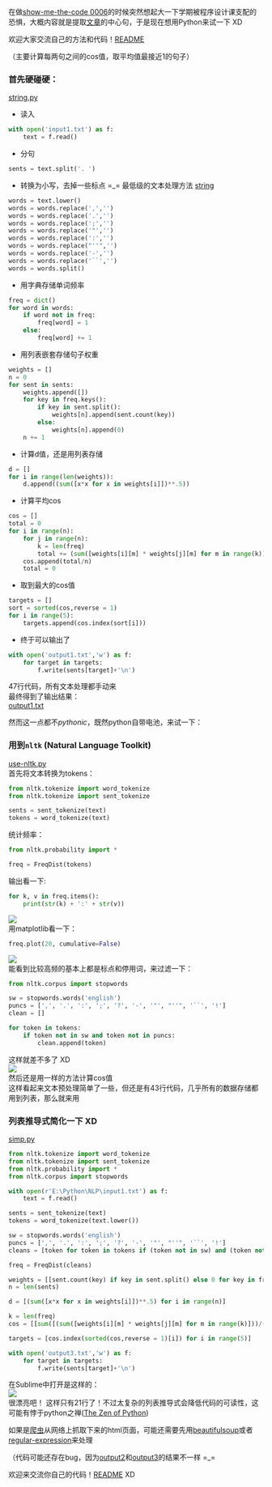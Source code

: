 在做[show-me-the-code 0006](https://github.com/Show-Me-the-Code/show-me-the-code)的时候突然想起大一下学期被程序设计课支配的恐惧，大概内容就是提取[文章](https://github.com/ZTCooper/nlp-get-center/blob/master/python/input1.txt)的中心句，于是现在想用Python来试一下 XD   
  
欢迎大家交流自己的方法和代码！[README](https://github.com/ZTCooper/nlp-get-center)  
  

（主要计算每两句之间的cos值，取平均值最接近1的句子）  
  

### 首先硬碰硬：  
[string.py](https://github.com/ZTCooper/nlp-get-center/blob/master/python/string.py)   
* 读入  
```python
with open('input1.txt') as f:
    text = f.read()
 ```
* 分句  
```python
sents = text.split('. ')        
```
* 转换为小写，去掉一些标点 =\_=  最低级的文本处理方法 [string](https://github.com/ZTCooper/fragmented-py/blob/master/string.md)
```python
words = text.lower()
words = words.replace(',','')
words = words.replace('.','')
words = words.replace(';','')
words = words.replace('"','')
words = words.replace(':','')
words = words.replace("''",'')
words = words.replace('-','')
words = words.replace('``','')
words = words.split()               
```
* 用字典存储单词频率
```python
freq = dict()
for word in words:
    if word not in freq:
        freq[word] = 1
    else:
        freq[word] += 1             
```
* 用列表嵌套存储句子权重
```python
weights = []
n = 0
for sent in sents:
    weights.append([])
    for key in freq.keys():
        if key in sent.split():
            weights[n].append(sent.count(key))
        else:
            weights[n].append(0)
    n += 1
```
* 计算d值，还是用列表存储
```python
d = []
for i in range(len(weights)):
    d.append((sum([x*x for x in weights[i]])**.5))
```
* 计算平均cos
```python
cos = []
total = 0
for i in range(n):
    for j in range(n):
        k = len(freq)
        total += (sum([weights[i][m] * weights[j][m] for m in range(k)]))/(d[i]*d[j])
    cos.append(total/n)
    total = 0
```
* 取到最大的cos值
```python
targets = []
sort = sorted(cos,reverse = 1)
for i in range(5):
    targets.append(cos.index(sort[i]))
```
* 终于可以输出了
```python
with open('output1.txt','w') as f:
    for target in targets:
        f.write(sents[target]+'\n')
```  
47行代码，所有文本处理都手动来  
最终得到了输出结果：    
[output1.txt](https://github.com/ZTCooper/nlp-get-center/blob/master/python/output1.txt)    
  

然而这一点都不*pythonic*，既然python自带电池，来试一下：  
### 用到`nltk` (Natural Language Toolkit)   
[use-nltk.py](https://github.com/ZTCooper/nlp-get-center/blob/master/python/use-nltk.py)  
首先将文本转换为tokens：  
```python
from nltk.tokenize import word_tokenize
from nltk.tokenize import sent_tokenize

sents = sent_tokenize(text)
tokens = word_tokenize(text)
```
统计频率：  
```python
from nltk.probability import *

freq = FreqDist(tokens)
```
输出看一下:  
```python
for k, v in freq.items():
    print(str(k) + ':' + str(v))
```  
![](https://github.com/ZTCooper/nlp-get-center/blob/master/python/1.png)  
用matplotlib看一下：  
```python
freq.plot(20, cumulative=False)
```
![](https://github.com/ZTCooper/nlp-get-center/blob/master/python/2.png)  
能看到比较高频的基本上都是标点和停用词，来过滤一下： 
```python
from nltk.corpus import stopwords

sw = stopwords.words('english')
puncs = [',', '.', ':', ';', '?', '-', '"', "''", '``', '!']
clean = []

for token in tokens:
    if token not in sw and token not in puncs:
        clean.append(token)
```
这样就差不多了 XD  
![](https://github.com/ZTCooper/nlp-get-center/blob/master/python/3.png)  
然后还是用一样的方法计算cos值  
这样看起来文本预处理简单了一些，但还是有43行代码，几乎所有的数据存储都用到列表，那么就来用
### **列表推导式**简化一下 XD   
[simp.py](https://github.com/ZTCooper/nlp-get-center/blob/master/python/simp.py)
```python
from nltk.tokenize import word_tokenize
from nltk.tokenize import sent_tokenize
from nltk.probability import *
from nltk.corpus import stopwords

with open(r'E:\Python\NLP\input1.txt') as f:
    text = f.read()

sents = sent_tokenize(text)
tokens = word_tokenize(text.lower())

sw = stopwords.words('english')
puncs = [',', '.', ':', ';', '?', '-', '"', "''", '``', '!']
cleans = [token for token in tokens if (token not in sw) and (token not in puncs)]

freq = FreqDist(cleans)

weights = [[sent.count(key) if key in sent.split() else 0 for key in freq.keys()]  for sent in sents]
n = len(sents)

d = [(sum([x*x for x in weights[i]])**.5) for i in range(n)]

k = len(freq)
cos = [[sum([(sum([weights[i][m] * weights[j][m] for m in range(k)]))/(d[i]*d[j]) for j in range(n)])/n] for i in range(n)]

targets = [cos.index(sorted(cos,reverse = 1)[i]) for i in range(5)]

with open('output3.txt','w') as f:
    for target in targets:
        f.write(sents[target]+'\n')
```
在Sublime中打开是这样的：  
![](https://github.com/ZTCooper/nlp-get-center/blob/master/python/code.png)   
很漂亮吧！
这样只有21行了！不过太复杂的列表推导式会降低代码的可读性，这可能有悖于python之禅([The Zen of Python](https://www.python.org/dev/peps/pep-0020/))  
   
如果是[爬虫](https://github.com/ZTCooper/crawler-scrapy)从网络上抓取下来的html页面，可能还需要先用[beautifulsoup](https://github.com/ZTCooper/fragmented-py/blob/master/beautifulsoup.md)或者[regular-expression](https://github.com/ZTCooper/fragmented-py/tree/master/regular_expression)来处理  
  
（代码可能还存在bug，因为[output2](https://github.com/ZTCooper/nlp-get-center/blob/master/python/output2)和[output3](https://github.com/ZTCooper/nlp-get-center/blob/master/python/output3)的结果不一样 =\_=   
  

欢迎来交流你自己的代码！[README](https://github.com/ZTCooper/nlp-get-center) XD